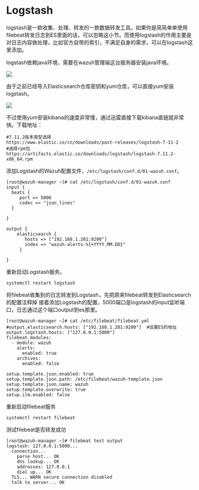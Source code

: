 # Logstash

logstash是一款收集、处理、转发的一款数据转发工具。如果你是简简单单使用filebeat转发日志到ES里面的话，可以忽略这小节。而使用logstash的作用主要是对日志内容做处理，比如官方自带的索引，不满足自身的需求，可以在logstash这里添加。&#x20;

logstash依赖java环境，需要在wazuh管理端这台服务器安装java环境。

![](<../../../.gitbook/assets/image (61).png>)

由于之前已经导入Elasticsearch仓库密钥和yum仓库，可以直接yum安装logstash。

![](<../../../.gitbook/assets/image (62).png>)

不过使用yum安装kibana的速度非常慢，通过迅雷直接下载kibana直链就非常快。下载地址：

```
#7.11.2版本类型选择
https://www.elastic.co/cn/downloads/past-releases/logstash-7-11-2
#选择rpm包
https://artifacts.elastic.co/downloads/logstash/logstash-7.11.2-x86_64.rpm
```

添加Logstash的Wazuh配置文件，`/etc/logstash/conf.d/01-wazuh.conf`。

```
[root@wazuh-manager ~]# cat /etc/logstash/conf.d/01-wazuh.conf
input {
  beats {
     port => 5000
     codec => "json_lines"
  }
  
}

output {
    elasticsearch {
       hosts => ["192.168.1.201:9200"]
       index => "wazuh-alerts-%{+YYYY.MM.DD}"
     }

}
```

重新启动Logstash服务。

```
systemctl restart logstash
```

将filebeat收集到的日志转发到Logstash，先把原来filebeat转发到Elasticsearch的配置注释掉 接着添加Logstash的配置，5000端口是logstash的input监听端口，日志通过这个端口output到es那里。

```
[root@wazuh-manager ~]# cat /etc/filebeat/filebeat.yml 
#output.elasticsearch.hosts: ["192.168.1.201:9200"]  #设置ES的地址
output.logstash.hosts: ["127.0.0.1:5000"]
filebeat.modules:
  - module: wazuh
    alerts:
      enabled: true
    archives:
      enabled: false

setup.template.json.enabled: true
setup.template.json.path: /etc/filebeat/wazuh-template.json
setup.template.json.name: wazuh
setup.template.overwrite: true
setup.ilm.enabled: false
```

重新启动filebeat服务

```
systemctl restart filebeat
```

测试filebeat是否转发成功

```
[root@wazuh-manager ~]# filebeat test output
logstash: 127.0.0.1:5000...
  connection...
    parse host... OK
    dns lookup... OK
    addresses: 127.0.0.1
    dial up... OK
  TLS... WARN secure connection disabled
  talk to server... OK
```


